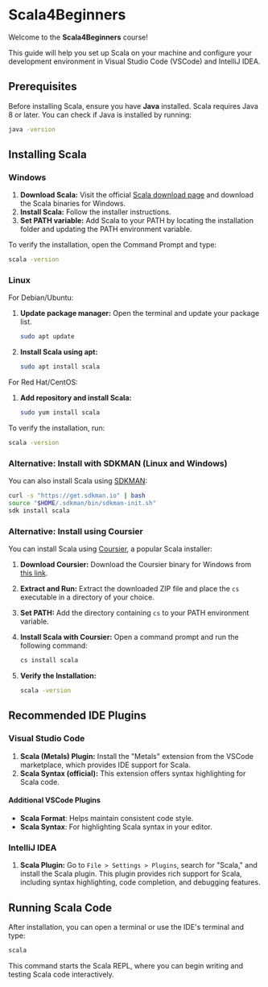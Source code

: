 
# Scala4Beginners

Welcome to the **Scala4Beginners** course! 

This guide will help you set up Scala on your machine and configure your development environment in Visual Studio Code (VSCode) and IntelliJ IDEA.

## Prerequisites

Before installing Scala, ensure you have **Java** installed. Scala requires Java 8 or later. You can check if Java is installed by running:

```bash
java -version
```

## Installing Scala

### Windows

1. **Download Scala:** Visit the official [Scala download page](https://www.scala-lang.org/download/) and download the Scala binaries for Windows.
2. **Install Scala:** Follow the installer instructions.
3. **Set PATH variable:** Add Scala to your PATH by locating the installation folder and updating the PATH environment variable.

To verify the installation, open the Command Prompt and type:

```bash
scala -version
```

### Linux

For Debian/Ubuntu:

1. **Update package manager:** Open the terminal and update your package list.

   ```bash
   sudo apt update
   ```

2. **Install Scala using apt:**

   ```bash
   sudo apt install scala
   ```

For Red Hat/CentOS:

1. **Add repository and install Scala:**

   ```bash
   sudo yum install scala
   ```

To verify the installation, run:

```bash
scala -version
```

### Alternative: Install with SDKMAN (Linux and Windows)

You can also install Scala using [SDKMAN](https://sdkman.io/):

```bash
curl -s "https://get.sdkman.io" | bash
source "$HOME/.sdkman/bin/sdkman-init.sh"
sdk install scala
```

### Alternative: Install using Coursier

You can install Scala using [Coursier](https://get-coursier.io/), a popular Scala installer:

1. **Download Coursier:** Download the Coursier binary for Windows from [this link](https://github.com/coursier/coursier/releases/latest/download/cs-x86_64-pc-win32.zip).
2. **Extract and Run:** Extract the downloaded ZIP file and place the `cs` executable in a directory of your choice.
3. **Set PATH:** Add the directory containing `cs` to your PATH environment variable.
4. **Install Scala with Coursier:** Open a command prompt and run the following command:

   ```bash
   cs install scala
   ```

5. **Verify the Installation:**

   ```bash
   scala -version
   ```
   
## Recommended IDE Plugins

### Visual Studio Code

1. **Scala (Metals) Plugin:** Install the "Metals" extension from the VSCode marketplace, which provides IDE support for Scala.
2. **Scala Syntax (official):** This extension offers syntax highlighting for Scala code.

#### Additional VSCode Plugins

- **Scala Format**: Helps maintain consistent code style.
- **Scala Syntax**: For highlighting Scala syntax in your editor.

### IntelliJ IDEA

1. **Scala Plugin:** Go to `File > Settings > Plugins`, search for "Scala," and install the Scala plugin. This plugin provides rich support for Scala, including syntax highlighting, code completion, and debugging features.

## Running Scala Code

After installation, you can open a terminal or use the IDE's terminal and type:

```bash
scala
```

This command starts the Scala REPL, where you can begin writing and testing Scala code interactively.



